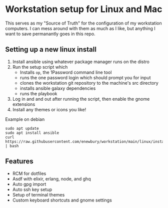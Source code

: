 # Workstation setup for Linux and Mac

This serves as my "Source of Truth" for the configuration of my workstation computers.  I can mess around with them as much as I like, but anything I want to save permanantly goes in this repo.

## Setting up a new linux install

1. Install ansible using whatever package manager runs on the distro
2. Run the setup script which
    - Installs `op`, the 1Password command line tool
    - runs the one password login which should prompt you for input
    - clones the workstation git repository to the machine's src directory
    - installs ansible galaxy dependencies
    - runs the playbook
3. Log in and and out after running the script, then enable the gnome extensions
4. Install any themes or icons you like!

Example on debian
```
sudo apt update
sudo apt install ansible
curl https://raw.githubusercontent.com/enewbury/workstation/main/linux/install.sh | bash
```

## Features
- RCM for dotfiles
- Asdf with elixir, erlang, node, and ghq
- Auto gpg import
- Auto ssh key setup
- Setup of terminal themes
- Custom keyboard shortcuts and gnome settings
